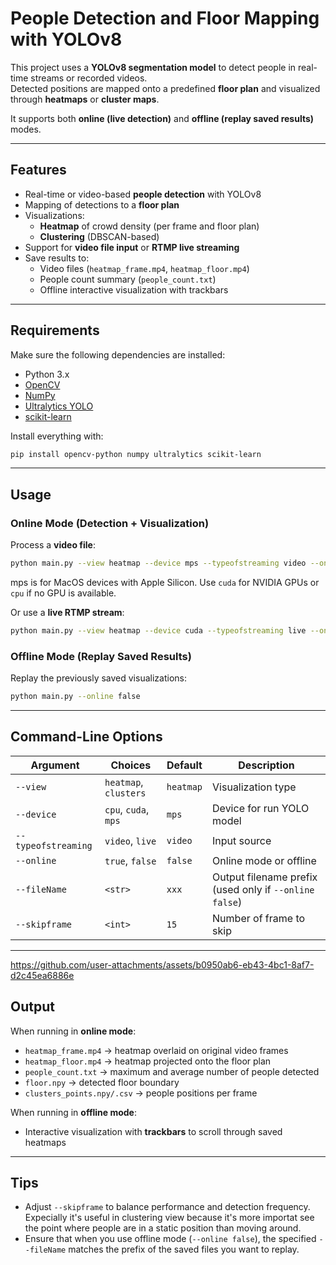 # People Detection and Floor Mapping with YOLOv8

This project uses a **YOLOv8 segmentation model** to detect people in real-time streams or recorded videos.  
Detected positions are mapped onto a predefined **floor plan** and visualized through **heatmaps** or **cluster maps**.  

It supports both **online (live detection)** and **offline (replay saved results)** modes.  

---

## Features

- Real-time or video-based **people detection** with YOLOv8  
- Mapping of detections to a **floor plan**  
- Visualizations:  
  - **Heatmap** of crowd density (per frame and floor plan)  
  - **Clustering** (DBSCAN-based)  
- Support for **video file input** or **RTMP live streaming**  
- Save results to:  
  - Video files (`heatmap_frame.mp4`, `heatmap_floor.mp4`)  
  - People count summary (`people_count.txt`)  
  - Offline interactive visualization with trackbars  

---

## Requirements

Make sure the following dependencies are installed:  

- Python 3.x  
- [OpenCV](https://pypi.org/project/opencv-python/)  
- [NumPy](https://pypi.org/project/numpy/)  
- [Ultralytics YOLO](https://docs.ultralytics.com/)  
- [scikit-learn](https://scikit-learn.org/stable/)  

Install everything with:  

```bash
pip install opencv-python numpy ultralytics scikit-learn
```

---

## Usage

### Online Mode (Detection + Visualization)

Process a **video file**:  

```bash
python main.py --view heatmap --device mps --typeofstreaming video --online true
```
mps is for MacOS devices with Apple Silicon. Use `cuda` for NVIDIA GPUs or `cpu` if no GPU is available.

Or use a **live RTMP stream**:  

```bash
python main.py --view heatmap --device cuda --typeofstreaming live --online true
```

### Offline Mode (Replay Saved Results)

Replay the previously saved visualizations:  

```bash
python main.py --online false
```

---

## Command-Line Options

| Argument            | Choices               | Default   | Description                                            |
|---------------------|-----------------------|-----------|--------------------------------------------------------|
| `--view`            | `heatmap`, `clusters` | `heatmap` | Visualization type                                     |
| `--device`          | `cpu`, `cuda`, `mps`  | `mps`     | Device for run YOLO model                              |
| `--typeofstreaming` | `video`, `live`       | `video`   | Input source                                           |
| `--online`          | `true`, `false`       | `false`   | Online mode or offline                                 |
| `--fileName`        | `<str>`               | `xxx`     | Output filename prefix (used only if `--online false`) |
| `--skipframe`       | `<int>`               | `15`      | Number of frame to skip             |

---



https://github.com/user-attachments/assets/b0950ab6-eb43-4bc1-8af7-d2c45ea6886e



## Output

When running in **online mode**:  
- `heatmap_frame.mp4` → heatmap overlaid on original video frames  
- `heatmap_floor.mp4` → heatmap projected onto the floor plan  
- `people_count.txt` → maximum and average number of people detected  
- `floor.npy` → detected floor boundary
- `clusters_points.npy/.csv` → people positions per frame
 
When running in **offline mode**:  
- Interactive visualization with **trackbars** to scroll through saved heatmaps  
---

## Tips
- Adjust `--skipframe` to balance performance and detection frequency. Expecially it's useful in clustering view because it's more importat see 
    the point where people are in a static position than moving around.
- Ensure that when you use offline mode (`--online false`), the specified `--fileName` matches the prefix of the saved files you want to replay.
